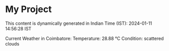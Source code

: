 # My Project

This content is dynamically generated in Indian Time (IST): 2024-01-11 14:56:28 IST


Current Weather in Coimbatore:
Temperature: 28.88 °C
Condition: scattered clouds
